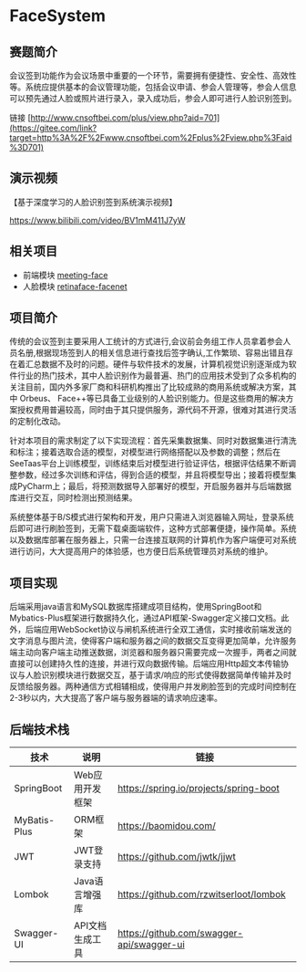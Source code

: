 # FaceSystem

## 赛题简介

​		会议签到功能作为会议场景中重要的一个环节，需要拥有便捷性、安全性、高效性等。系统应提供基本的会议管理功能，包括会议申请、参会人管理等，参会人信息可以预先通过人脸或照片进行录入，录入成功后，参会人即可进行人脸识别签到。

链接 [http://www.cnsoftbei.com/plus/view.php?aid=701](https://gitee.com/link?target=http%3A%2F%2Fwww.cnsoftbei.com%2Fplus%2Fview.php%3Faid%3D701)

## 演示视频

【基于深度学习的人脸识别签到系统演示视频】

 https://www.bilibili.com/video/BV1mM411J7yW

## 相关项目

- 前端模块  [meeting-face](https://github.com/saiGou-14H/meeting-face)
- 人脸模块  [retinaface-facenet](https://github.com/saiGou-14H/retinaface-facenet)

## 项目简介

​		传统的会议签到主要采用人工统计的方式进行,会议前会务组工作人员拿着参会人员名册,根据现场签到人的相关信息进行查找后签字确认,工作繁琐、容易出错且存在着汇总数据不及时的问题。硬件与软件技术的发展，计算机视觉识别逐渐成为软件行业的热门技术，其中人脸识别作为最普遍、热门的应用技术受到了众多机构的关注目前，国内外多家厂商和科研机构推出了比较成熟的商用系统或解决方案，其中 Orbeus、 Face++等已具备工业级别的人脸识别能力。但是这些商用的解决方案授权费用普遍较高，同时由于其只提供服务，源代码不开源，很难对其进行灵活的定制化改动。

​		针对本项目的需求制定了以下实现流程：首先采集数据集、同时对数据集进行清洗和标注；接着选取合适的模型，对模型进行网络搭配以及参数的调整；然后在SeeTaas平台上训练模型，训练结束后对模型进行验证评估，根据评估结果不断调整参数，经过多次训练和评估，得到合适的模型，并且将模型导出；接着将模型集成PyCharm上；最后，将预测数据导入部署好的模型，开启服务器并与后端数据库进行交互，同时检测出预测结果。

​		系统整体基于B/S模式进行架构和开发，用户只需进入浏览器输入网址，登录系统后即可进行刷脸签到，无需下载桌面端软件，这种方式部署便捷，操作简单。系统以及数据库部署在服务器上，只需一台连接互联网的计算机作为客户端便可对系统进行访问，大大提高用户的体验感，也方便日后系统管理员对系统的维护。

## 项目实现

​		后端采用java语言和MySQL数据库搭建成项目结构，使用SpringBoot和Mybatics-Plus框架进行数据持久化，通过API框架-Swagger定义接口文档。此外，后端应用WebSocket协议与闸机系统进行全双工通信，实时接收前端发送的文字消息与图片流，使得客户端和服务器之间的数据交互变得更加简单，允许服务端主动向客户端主动推送数据，浏览器和服务器只需要完成一次握手，两者之间就直接可以创建持久性的连接，并进行双向数据传输。后端应用Http超文本传输协议与人脸识别模块进行数据交互，基于请求/响应的形式使得数据简单传输并及时反馈给服务器。两种通信方式相辅相成，使得用户并发刷脸签到的完成时间控制在2-3秒以内，大大提高了客户端与服务器端的请求响应速率。



## 后端技术栈

| 技术         | 说明            | 链接                                      |
| ------------ | --------------- | ----------------------------------------- |
| SpringBoot   | Web应用开发框架 | https://spring.io/projects/spring-boot    |
| MyBatis-Plus | ORM框架         | https://baomidou.com/                     |
| JWT          | JWT登录支持     | https://github.com/jwtk/jjwt              |
| Lombok       | Java语言增强库  | https://github.com/rzwitserloot/lombok    |
| Swagger-UI   | API文档生成工具 | https://github.com/swagger-api/swagger-ui |